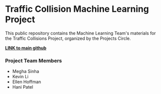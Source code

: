 # Traffic Collision Machine Learning Project

This public repository contains the Machine Learning Team's materials for the Traffic Collisions Project, organized by the Projects Circle. 

__[LINK to main github](https://github.com/DataCircles/projects_circle/tree/master/traffic_collisions_project)__ 


### Project Team Members
- Megha Sinha  
- Kevin Li  
- Ellen Hoffman  
- Hani Patel

